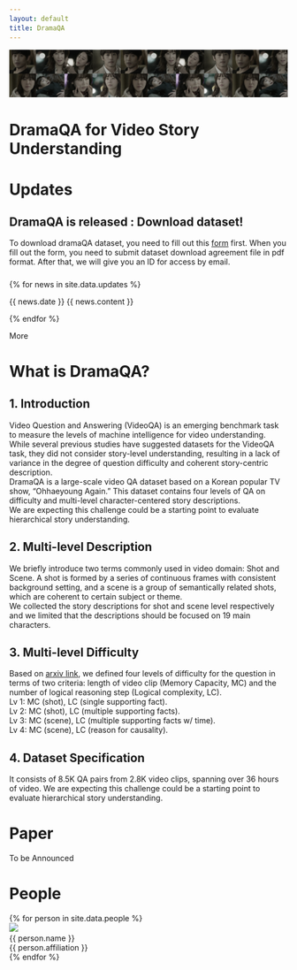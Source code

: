 ```yaml
---
layout: default
title: DramaQA
---
```


<link rel="stylesheet" href="/assets/css/member.css">
<link rel="stylesheet" href="/assets/css/index.css">
<script type="text/javascript" src="/assets/js/index.js"></script>

<div class="bk-container">
  <img class="bk-img" src="/assets/images/dramaqa.png">
  <h1 class="bk-header">
    DramaQA for Video Story Understanding
  </h1>
</div>

<div class="update content-container">
  <h1 class = "content-title">
    Updates
  </h1>
  <h2 class = "important-news-content">
    DramaQA is released : <a id="download_link" src="/assets/dramaqa_download_agreement.docx">Download</a> dataset!
  </h2>
  <p class="content-item">
    To download dramaQA dataset, you need to fill out this <a id="download_link" href="https://docs.google.com/forms/d/e/1FAIpQLSdqQTHp6-AiNQijHhcPAPvFV_6TFer06e6aWG1l_jRhRo2E5w/viewform">form</a> first. When you fill out the form, you need to submit dataset download agreement file in pdf format. After that, we will give you an ID for access by email.
  </p>
  
  <h5 class="update-history">
     
  </h5>
  {% for news in site.data.updates %}
  <p class="content-item news news-{{ forloop.index0 }}">
    <span id="date">{{ news.date }}</span>
    {{ news.content }}
  </p>
  {% endfor %}
  <p class="content-item showMore">
    <span id="more" onclick="showMore()">More</span>
<span id="noMoreContext" style="display:none;color: #cccccc;"><br>No more news available.</span>
  </p>
</div>

<div class="about content-container">
  <h1 class = "content-title">
    What is DramaQA?
  </h1>
  <h2 class = "content-subtitle">
    1. Introduction
  </h2>
  <p class="content-item">
   Video Question and Answering (VideoQA) is an emerging benchmark task to measure the levels of machine intelligence for video understanding. While several previous studies have suggested datasets for the VideoQA task, they did not consider story-level understanding, resulting in a lack of
   variance in the degree of question difficulty and coherent story-centric description.
   <br />
   DramaQA is a large-scale video QA dataset based on a Korean popular TV show, “Ohhaeyoung Again.” This dataset contains four levels of QA on difficulty and multi-level character-centered story descriptions.
   <br />
   We are expecting this challenge could be a starting point to evaluate hierarchical story understanding.
  </p>
  <h2 class = "content-subtitle">
    2. Multi-level Description
  </h2>
  <p class="content-item">
   We briefly introduce two terms commonly used in video domain: Shot and Scene. A shot is formed by a series of continuous frames with consistent background setting, and a scene is a group of semantically related shots, which are coherent to certain subject or theme.
   <br />
   We collected the story descriptions for shot and scene level respectively and we limited that the descriptions should be focused on 19 main characters.
  </p>
  <h2 class = "content-subtitle">
    3. Multi-level Difficulty
  </h2>
  <p class="content-item">
   Based on <a id="arxiv_link" href="https://arxiv.org/abs/1904.00623">arxiv link</a>, we defined four levels of difficulty for the question in terms of two criteria: length of video clip (Memory Capacity, MC) and the number of logical reasoning step (Logical complexity, LC).
   <br />
   Lv 1: MC (shot), LC (single supporting fact).
   <br />
   Lv 2: MC (shot), LC (multiple supporting facts).
   <br />
   Lv 3: MC (scene), LC (multiple supporting facts w/ time).
   <br />
   Lv 4: MC (scene), LC (reason for causality).
  </p>
  <h2 class = "content-subtitle">
    4. Dataset Specification
  </h2>
  <p class="content-item">
    It consists of 8.5K QA pairs from 2.8K video clips, spanning over 36 hours of video.  We are expecting this challenge could be a starting point to evaluate hierarchical story understanding.
  </p>
</div>

<div class="paper content-container">
  <h1 class = "content-title">
    Paper
  </h1>
  <p class="content-item">
  To be Announced
  </p>
</div>

<div class="people content-container">
  <h1 class = "content-title">
    People
  </h1>
  <div class="content-item">
    {% for person in site.data.people %}
      <div class="member">
        <div class="member-profile">
          <img class="member-profile" src="{{person.src}}">
        </div>
        <div class="member-info member-name">
          {{ person.name }}
        </div>
        <div class="member-info member-position">
          {{ person.affiliation }}
        </div>
      </div>
    {% endfor %}
  </div>
</div>